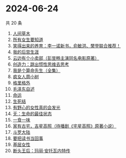 # 2024-06-24

共 20 条

<!-- BEGIN WEREAD -->
<!-- 最后更新时间 2024-06-24 06:01:09 +0800 -->
1. [人间草木](https://weread.qq.com/web/bookDetail/7fa32530813ab8c38g010ecd)
1. [所有女生要知道](https://weread.qq.com/web/bookDetail/36a325d0813ab89dbg0128d1)
1. [笑得出来的养育：李一诺新书，俞敏洪、樊登联合推荐！](https://weread.qq.com/web/bookDetail/dee32220813ab8e38g010d6d)
1. [我的后宫生涯](https://weread.qq.com/web/bookDetail/960329f0813ab8eb7g019884)
1. [云边有个小卖部（彭昱畅主演同名电影原著）](https://weread.qq.com/web/bookDetail/bab32a3071628416babd854)
1. [创造力：跳出惯性思维去思考](https://weread.qq.com/web/bookDetail/80132af0813ab8dfcg014878)
1. [我是个算命先生（全集）](https://weread.qq.com/web/bookDetail/966326e05c896b966ddd00e)
1. [疯女人周小树](https://weread.qq.com/web/bookDetail/e2a32ac0813ab8eb2g015459)
1. [格里格外](https://weread.qq.com/web/bookDetail/e1f325e0813ab8ebag017cb1)
1. [毛泽东自述](https://weread.qq.com/web/bookDetail/4de325a0813ab7379g0121da)
1. [命运](https://weread.qq.com/web/bookDetail/0e932260813ab7297g01583b)
1. [生死结](https://weread.qq.com/web/bookDetail/7f432a307166e11f7f4ee4f)
1. [有野心的女性真的会发光](https://weread.qq.com/web/bookDetail/aae32160813ab8eb7g01064c)
1. [无：生命的最佳状态](https://weread.qq.com/web/bookDetail/38c32bd0813ab8eb4g01035c)
1. [一食一味](https://weread.qq.com/web/bookDetail/a0a3213071f3a38aa0a9d82)
1. [家有古宅，吉星高照（待播剧《宅星高照》原著小说）](https://weread.qq.com/web/bookDetail/da232010813ab8b9eg015227)
1. [斗罗大陆](https://weread.qq.com/web/bookDetail/3f832f105724353f8a62cda)
1. [要把读书当回事](https://weread.qq.com/web/bookDetail/84332df0726cb9908433827)
1. [基层女性](https://weread.qq.com/web/bookDetail/d3c3209072646383d3ce031)
1. [断头王后：玛丽·安托瓦内特传](https://weread.qq.com/web/bookDetail/0a9321e0721071e60a99821)
<!-- END WEREAD -->